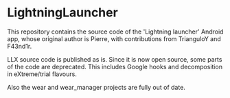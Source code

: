 # LightningLauncher

This repository contains the source code of the 'Lightning launcher' Android app, whose original 
author is Pierre, with contributions from TrianguloY and F43nd1r.

LLX source code is published as is. Since it is now open source, some parts of the code are 
deprecated. This includes Google hooks and decomposition in eXtreme/trial flavours.

Also the wear and wear_manager projects are fully out of date.


